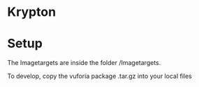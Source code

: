 # Krypton

# Setup
The Imagetargets are inside the folder /Imagetargets.

To develop, copy the vuforia package .tar.gz into your local files

